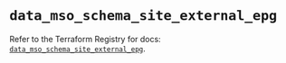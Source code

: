 # `data_mso_schema_site_external_epg`

Refer to the Terraform Registry for docs: [`data_mso_schema_site_external_epg`](https://registry.terraform.io/providers/ciscodevnet/mso/1.5.3/docs/data-sources/schema_site_external_epg).
